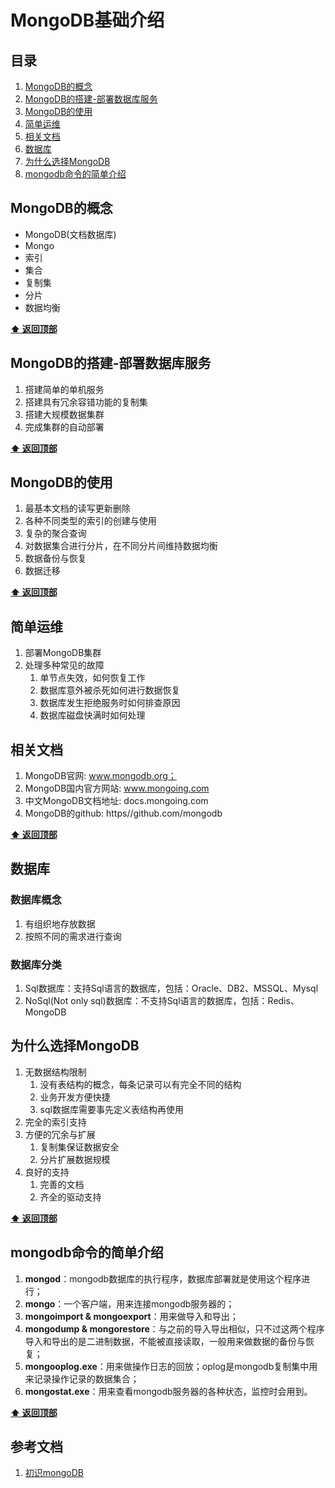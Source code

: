 # MongoDB基础介绍
## 目录
  1. [MongoDB的概念](#MongoDB的概念)
  2. [MongoDB的搭建-部署数据库服务](#MongoDB的搭建-部署数据库服务)
  3. [MongoDB的使用](#MongoDB的使用)
  4. [简单运维](#简单运维)
  5. [相关文档](#相关文档)
  6. [数据库](#数据库)
  7. [为什么选择MongoDB](#为什么选择MongoDB)
  8. [mongodb命令的简单介绍](#mongodb命令的简单介绍)

## MongoDB的概念

* MongoDB(文档数据库)
* Mongo
* 索引
* 集合
* 复制集
* 分片
* 数据均衡

**[⬆ 返回顶部](#MongoDB基础介绍)**
## MongoDB的搭建-部署数据库服务

1. 搭建简单的单机服务
2. 搭建具有冗余容错功能的复制集
3. 搭建大规模数据集群
4. 完成集群的自动部署

**[⬆ 返回顶部](#MongoDB基础介绍)**
## MongoDB的使用

1. 最基本文档的读写更新删除
2. 各种不同类型的索引的创建与使用
3. 复杂的聚合查询
4. 对数据集合进行分片，在不同分片间维持数据均衡
5. 数据备份与恢复
6. 数据迁移

**[⬆ 返回顶部](#MongoDB基础介绍)**
## 简单运维

1. 部署MongoDB集群
2. 处理多种常见的故障
    1. 单节点失效，如何恢复工作
    2. 数据库意外被杀死如何进行数据恢复
    3. 数据库发生拒绝服务时如何排查原因
    4. 数据库磁盘快满时如何处理

## 相关文档

1. MongoDB官网: www.mongodb.org；
2. MongoDB国内官方网站: www.mongoing.com
3. 中文MongoDB文档地址: docs.mongoing.com
4. MongoDB的github: https//github.com/mongodb

**[⬆ 返回顶部](#MongoDB基础介绍)**
## 数据库
### 数据库概念
1. 有组织地存放数据
2. 按照不同的需求进行查询

### 数据库分类
1. Sql数据库：支持Sql语言的数据库，包括：Oracle、DB2、MSSQL、Mysql
2. NoSql(Not only sql)数据库：不支持Sql语言的数据库，包括：Redis、MongoDB

## 为什么选择MongoDB

1. 无数据结构限制
    1. 没有表结构的概念，每条记录可以有完全不同的结构
    2. 业务开发方便快捷
    3. sql数据库需要事先定义表结构再使用
2. 完全的索引支持
3. 方便的冗余与扩展
    1. 复制集保证数据安全
    2. 分片扩展数据规模
4. 良好的支持
    1. 完善的文档
    2. 齐全的驱动支持

**[⬆ 返回顶部](#MongoDB基础介绍)**
## mongodb命令的简单介绍

1. **mongod**：mongodb数据库的执行程序，数据库部署就是使用这个程序进行；
2. **mongo**：一个客户端，用来连接mongodb服务器的；
3. **mongoimport & mongoexport**：用来做导入和导出；
4. **mongodump & mongorestore**：与之前的导入导出相似，只不过这两个程序导入和导出的是二进制数据，不能被直接读取，一般用来做数据的备份与恢复；
5. **mongooplog.exe**：用来做操作日志的回放；oplog是mongodb复制集中用来记录操作记录的数据集合；
6. **mongostat.exe**：用来查看mongodb服务器的各种状态，监控时会用到。

**[⬆ 返回顶部](#MongoDB基础介绍)**

## 参考文档
1. [初识mongoDB](http://blog.kaolafed.com/2017/06/05/%E5%88%9D%E8%AF%86mongoDB%EF%BC%88%E4%B8%80%EF%BC%89/)